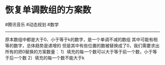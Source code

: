 # 恢复单调数组的方案数
#腾讯音乐 
#动态规划 
#数学 

---

原本数组中都是大于0、小于等于k的数字，是一个单调不减的数组
其中可能有相等的数字，总体趋势是递增的
但是其中有些位置的数被替换成了0，我们需要求出所有的把0替换的方案数量：
1）填充的每一个数可以大于等于前一个数，小于等于后一个数
2）填充的每一个数不能大于k